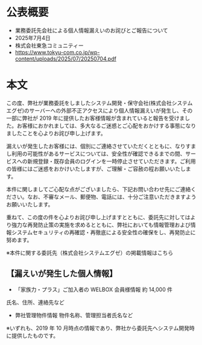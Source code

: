 # 公表概要
- 業務委託先会社による個人情報漏えいのお詫びとご報告について
- 2025年7月4日
- 株式会社東急コミュニティー
- https://www.tokyu-com.co.jp/wp-content/uploads/2025/07/20250704.pdf

# 本文
この度、弊社が業務委託をしましたシステム開発・保守会社(株式会社システムエグゼ)のサーバーへの外部不正アクセスにより個人情報漏えいが発生し、その一部に弊社が 2019 年に提供したお客様情報が含まれていると報告を受けました。お客様におかれましては、多大なるご迷惑とご心配をおかけする事態になりましたことを心よりお詫び申し上げます。

漏えいが発生したお客様には、個別にご連絡させていただくとともに、なりすまし利用の可能性があるサービスについては、安全性が確認できるまでの間、サービスへの新規登録・既存会員のログインを一時停止させていただきます。ご利用の皆様にはご迷惑をおかけいたしますが、ご理解・ご容赦の程お願いいたします。

本件に関しましてご心配な点がございましたら、下記お問い合わせ先にご連絡ください。なお、不審なメール、郵便物、電話には、十分ご注意いただきますようお願いいたします。

重ねて、この度の件を心よりお詫び申し上げますとともに、委託先に対してはより強力な再発防止策の実施を求めるとともに、弊社においても情報管理および情報システムセキュリティの再確認・再徹底による安全性の確保をし、再発防止に努めます。

※本件に関する委託先（株式会社システムエグゼ）の掲載情報はこちら

## 【漏えいが発生した個人情報】
- 「家族力・プラス」ご加入者の WELBOX 会員様情報 約 14,000 件

氏名、住所、連絡先など

- 弊社管理物件情報
物件名称、管理担当者氏名など

※いずれも、2019 年 10 月時点の情報であり、弊社から委託先へシステム開発時に提供したものです。

